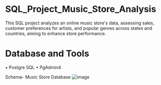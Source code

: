 # SQL_Project_Music_Store_Analysis
This SQL project analyzes an online music store's data, assessing sales, customer preferences for artists, and popular genres across states and countries, aiming to enhance store performance.
# Database and Tools

• Postgre SQL
• PgAdmin4
 
Schema- Music Store Database
![image](https://github.com/AnitaChavhan/SQL_Project_Music_Store_Analysis/assets/147397812/7b0466ec-73f3-4412-b878-103c7796cfb9)









